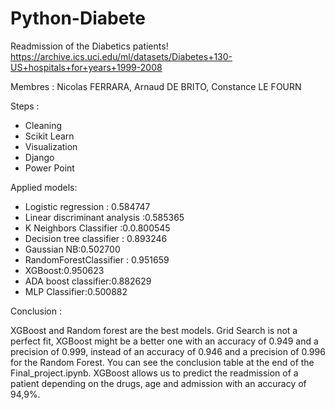 # Python-Diabete


Readmission of the Diabetics patients!
https://archive.ics.uci.edu/ml/datasets/Diabetes+130-US+hospitals+for+years+1999-2008

Membres : Nicolas FERRARA, Arnaud DE BRITO, Constance LE FOURN


Steps :
 - Cleaning
 - Scikit Learn
 - Visualization
 - Django
 - Power Point

Applied models:
 - Logistic regression : 0.584747
 - Linear discriminant analysis :0.585365
 - K Neighbors Classifier :0.0.800545
 - Decision tree classifier : 0.893246
 - Gaussian NB:0.502700
 - RandomForestClassifier : 0.951659
 - XGBoost:0.950623
 - ADA boost classifier:0.882629
 - MLP Classifier:0.500882

Conclusion :

XGBoost and Random forest are the best models.
Grid Search is not a perfect fit, XGBoost might be a better one with an accuracy of 0.949 and a precision of 0.999, instead of an accuracy of 0.946 and a precision of 0.996 for the Random Forest.
You can see the conclusion table at the end of the Final_project.ipynb.
XGBoost allows us to predict the readmission of a patient depending on the drugs, age and admission with an accuracy of 94,9%.